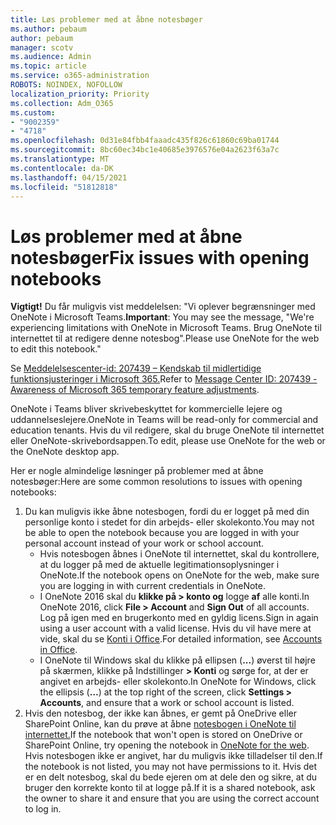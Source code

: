 ```yaml
---
title: Løs problemer med at åbne notesbøger
ms.author: pebaum
author: pebaum
manager: scotv
ms.audience: Admin
ms.topic: article
ms.service: o365-administration
ROBOTS: NOINDEX, NOFOLLOW
localization_priority: Priority
ms.collection: Adm_O365
ms.custom:
- "9002359"
- "4718"
ms.openlocfilehash: 0d31e84fbb4faaadc435f826c61860c69ba01744
ms.sourcegitcommit: 8bc60ec34bc1e40685e3976576e04a2623f63a7c
ms.translationtype: MT
ms.contentlocale: da-DK
ms.lasthandoff: 04/15/2021
ms.locfileid: "51812818"
---
```

# <a name="fix-issues-with-opening-notebooks"></a><span data-ttu-id="21f47-102">Løs problemer med at åbne notesbøger</span><span class="sxs-lookup"><span data-stu-id="21f47-102">Fix issues with opening notebooks</span></span>

<span data-ttu-id="21f47-103">**Vigtigt!** Du får muligvis vist meddelelsen: "Vi oplever begrænsninger med OneNote i Microsoft Teams.</span><span class="sxs-lookup"><span data-stu-id="21f47-103">**Important**: You may see the message, "We're experiencing limitations with OneNote in Microsoft Teams.</span></span> <span data-ttu-id="21f47-104">Brug OneNote til internettet til at redigere denne notesbog".</span><span class="sxs-lookup"><span data-stu-id="21f47-104">Please use OneNote for the web to edit this notebook."</span></span>

<span data-ttu-id="21f47-105">Se [Meddelelsescenter-id: 207439 – Kendskab til midlertidige funktionsjusteringer i Microsoft 365.](https://admin.microsoft.com/Adminportal/Home?source=applauncher#MessageCenter?id=MC207439)</span><span class="sxs-lookup"><span data-stu-id="21f47-105">Refer to [Message Center ID: 207439 - Awareness of Microsoft 365 temporary feature adjustments](https://admin.microsoft.com/Adminportal/Home?source=applauncher#MessageCenter?id=MC207439).</span></span>

<span data-ttu-id="21f47-106">OneNote i Teams bliver skrivebeskyttet for kommercielle lejere og uddannelseslejere.</span><span class="sxs-lookup"><span data-stu-id="21f47-106">OneNote in Teams will be read-only for commercial and education tenants.</span></span> <span data-ttu-id="21f47-107">Hvis du vil redigere, skal du bruge OneNote til internettet eller OneNote-skrivebordsappen.</span><span class="sxs-lookup"><span data-stu-id="21f47-107">To edit, please use OneNote for the web or the OneNote desktop app.</span></span>

<span data-ttu-id="21f47-108">Her er nogle almindelige løsninger på problemer med at åbne notesbøger:</span><span class="sxs-lookup"><span data-stu-id="21f47-108">Here are some common resolutions to issues with opening notebooks:</span></span>

1. <span data-ttu-id="21f47-109">Du kan muligvis ikke åbne notesbogen, fordi du er logget på med din personlige konto i stedet for din arbejds- eller skolekonto.</span><span class="sxs-lookup"><span data-stu-id="21f47-109">You may not be able to open the notebook because you are logged in with your personal account instead of your work or school account.</span></span>
    - <span data-ttu-id="21f47-110">Hvis notesbogen åbnes i OneNote til internettet, skal du kontrollere, at du logger på med de aktuelle legitimationsoplysninger i OneNote.</span><span class="sxs-lookup"><span data-stu-id="21f47-110">If the notebook opens on OneNote for the web, make sure you are logging in with current credentials in OneNote.</span></span>
    - <span data-ttu-id="21f47-111">I OneNote 2016 skal du **klikke på > konto og** logge **af** alle konti.</span><span class="sxs-lookup"><span data-stu-id="21f47-111">In OneNote 2016, click **File > Account** and **Sign Out** of all accounts.</span></span> <span data-ttu-id="21f47-112">Log på igen med en brugerkonto med en gyldig licens.</span><span class="sxs-lookup"><span data-stu-id="21f47-112">Sign in again using a user account with a valid license.</span></span> <span data-ttu-id="21f47-113">Hvis du vil have mere at vide, skal du se [Konti i Office](https://support.office.com/article/accounts-in-office-628ea040-f265-49de-b986-be09c3ebf8a9).</span><span class="sxs-lookup"><span data-stu-id="21f47-113">For detailed information, see [Accounts in Office](https://support.office.com/article/accounts-in-office-628ea040-f265-49de-b986-be09c3ebf8a9).</span></span> 
    - <span data-ttu-id="21f47-114">I OneNote til Windows skal du klikke på ellipsen (**...**) øverst til højre på skærmen, klikke på Indstillinger **> Konti** og sørge for, at der er angivet en arbejds- eller skolekonto.</span><span class="sxs-lookup"><span data-stu-id="21f47-114">In OneNote for Windows, click the ellipsis (**…**) at the top right of the screen, click **Settings > Accounts**, and ensure that a work or school account is listed.</span></span> 
2. <span data-ttu-id="21f47-115">Hvis den notesbog, der ikke kan åbnes, er gemt på OneDrive eller SharePoint Online, kan du prøve at åbne [notesbogen i OneNote til internettet.](https://onenote.com)</span><span class="sxs-lookup"><span data-stu-id="21f47-115">If the notebook that won't open is stored on OneDrive or SharePoint Online, try opening the notebook in [OneNote for the web](https://onenote.com).</span></span> <span data-ttu-id="21f47-116">Hvis notesbogen ikke er angivet, har du muligvis ikke tilladelser til den.</span><span class="sxs-lookup"><span data-stu-id="21f47-116">If the notebook is not listed, you may not have permissions to it.</span></span> <span data-ttu-id="21f47-117">Hvis det er en delt notesbog, skal du bede ejeren om at dele den og sikre, at du bruger den korrekte konto til at logge på.</span><span class="sxs-lookup"><span data-stu-id="21f47-117">If it is a shared notebook, ask the owner to share it and ensure that you are using the correct account to log in.</span></span>
